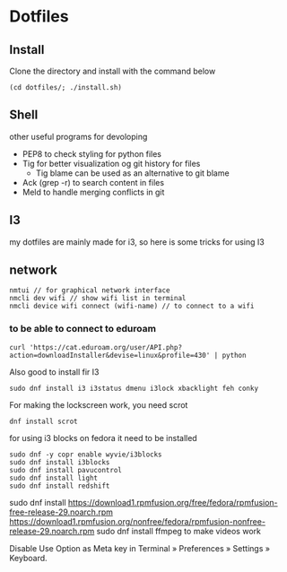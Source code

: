 # Dotfiles



## Install
Clone the directory and install with the command below
```
(cd dotfiles/; ./install.sh)
```

## Shell
other useful programs for devoloping

* PEP8 to check styling for python files
* Tig for better visualization og git history for files
  * Tig blame can be used as an alternative to git blame
* Ack (grep -r) to search content in files 
* Meld to handle merging conflicts in git

## I3
my dotfiles are mainly made for i3, so here is some tricks for using I3

## network

```
nmtui // for graphical network interface
nmcli dev wifi // show wifi list in terminal
nmcli device wifi connect (wifi-name) // to connect to a wifi
```
### to be able to connect to eduroam
```
curl 'https://cat.eduroam.org/user/API.php?action=downloadInstaller&devise=linux&profile=430' | python
```

Also good to install fir I3
```
sudo dnf install i3 i3status dmenu i3lock xbacklight feh conky
```

For making the lockscreen work, you need scrot
```
dnf install scrot
```

for using i3 blocks on fedora it need to be installed
```
sudo dnf -y copr enable wyvie/i3blocks
sudo dnf install i3blocks
sudo dnf install pavucontrol
sudo dnf install light
sudo dnf install redshift
```
sudo dnf install https://download1.rpmfusion.org/free/fedora/rpmfusion-free-release-29.noarch.rpm https://download1.rpmfusion.org/nonfree/fedora/rpmfusion-nonfree-release-29.noarch.rpm
sudo dnf install ffmpeg
to make videos work

Disable Use Option as Meta key in Terminal » Preferences » Settings » Keyboard.
